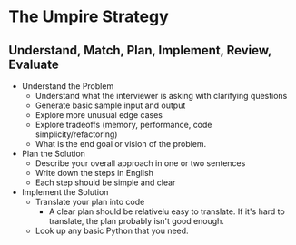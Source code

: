 # The Umpire Strategy
## Understand, Match, Plan, Implement, Review, Evaluate
* Understand the Problem
    - Understand what the interviewer is asking with clarifying questions
    - Generate basic sample input and output
    - Explore more unusual edge cases
    - Explore tradeoffs (memory, performance, code simplicity/refactoring)
    * What is the end goal or vision of the problem.
* Plan the Solution
    - Describe your overall approach in one or two sentences
    - Write down the steps in English
    - Each step should be simple and clear
*  Implement the Solution
    - Translate your plan into code
        - A clear plan should be relativelu easy to translate. If it's hard to translate, the plan probably isn't good enough.
    - Look up any basic Python that you need.
